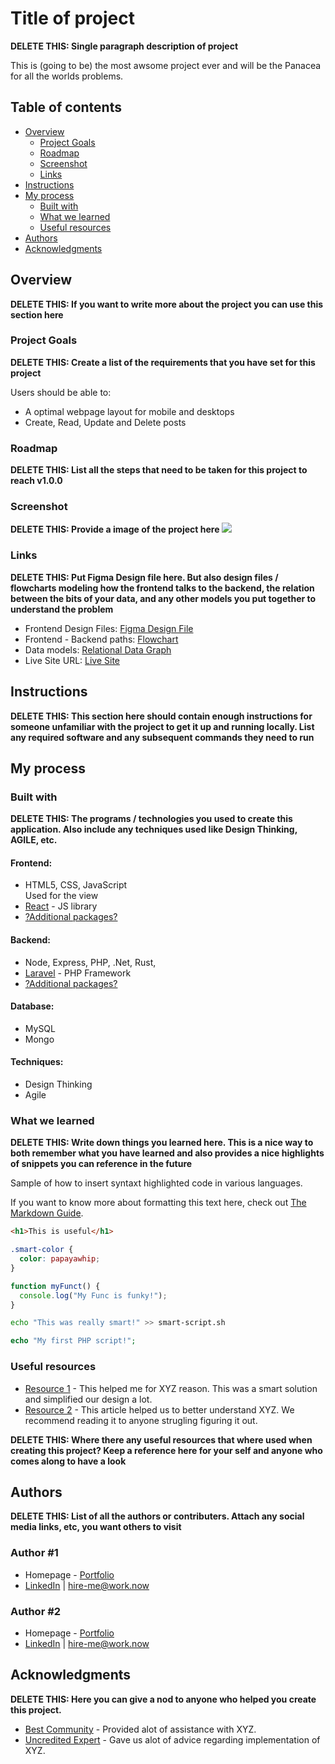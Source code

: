 # **Title of project**

**DELETE THIS: Single paragraph description of project**

This is (going to be) the most awsome project ever and will be the Panacea for all the worlds problems.

## Table of contents

- [Overview](#overview)
  - [Project Goals](#project-goals)
  - [Roadmap](#roadmap)
  - [Screenshot](#screenshot)
  - [Links](#links)
- [Instructions](#instructions)
- [My process](#my-process)
  - [Built with](#built-with)
  - [What we learned](#what-we-learned)
  - [Useful resources](#useful-resources)
- [Authors](#authors)
- [Acknowledgments](#acknowledgments)

## Overview

**DELETE THIS: If you want to write more about the project you can use this section here**

### Project Goals

**DELETE THIS: Create a list of the requirements that you have set for this project**

Users should be able to:

- A optimal webpage layout for mobile and desktops
- Create, Read, Update and Delete posts

### Roadmap

**DELETE THIS: List all the steps that need to be taken for this project to reach v1.0.0**

### Screenshot

**DELETE THIS: Provide a image of the project here**
![](./image.jpg)

### Links

**DELETE THIS: Put Figma Design file here. But also design files / flowcharts modeling how the frontend talks to the backend, the relation between the bits of your data, and any other models you put together to understand the problem**

- Frontend Design Files: [Figma Design File](https://your-solution-url.com)
- Frontend - Backend paths: [Flowchart](https://your-solution-url.com)
- Data models: [Relational Data Graph](https://your-solution-url.com)
- Live Site URL: [Live Site](https://your-live-site-url.com)

## Instructions

**DELETE THIS: This section here should contain enough instructions for someone unfamiliar with the project to get it up and running locally. List any required software and any subsequent commands they need to run**

## My process

### Built with

**DELETE THIS: The programs / technologies you used to create this application. Also include any techniques used like Design Thinking, AGILE, etc.**

#### Frontend:

- HTML5, CSS, JavaScript</br>
  Used for the view
- [React](https://reactjs.org/) - JS library
- [?Additional packages?](https://hunk-package.big/)

#### Backend:

- Node, Express, PHP, .Net, Rust,
- [Laravel](https://laravel.com/) - PHP Framework
- [?Additional packages?](https://hunk-package.big/)

#### Database:

- MySQL
- Mongo

#### Techniques:

- Design Thinking
- Agile

### What we learned

**DELETE THIS: Write down things you learned here. This is a nice way to both remember what you have learned and also provides a nice highlights of snippets you can reference in the future**

Sample of how to insert syntaxt highlighted code in various languages.

If you want to know more about formatting this text here, check out [The Markdown Guide](https://www.markdownguide.org/).

```html
<h1>This is useful</h1>
```

```css
.smart-color {
  color: papayawhip;
}
```

```js
function myFunct() {
  console.log("My Func is funky!");
}
```

```sh
echo "This was really smart!" >> smart-script.sh
```

```php
echo "My first PHP script!";
```

### Useful resources

- [Resource 1](https://www.example.com) - This helped me for XYZ reason. This was a smart solution and simplified our design a lot.
- [Resource 2](https://www.example.com) - This article helped us to better understand XYZ. We recommend reading it to anyone strugling figuring it out.

**DELETE THIS: Where there any useful resources that where used when creating this project? Keep a reference here for your self and anyone who comes along to have a look**

## Authors

**DELETE THIS: List of all the authors or contributers. Attach any social media links, etc, you want others to visit**

### Author #1

- Homepage - [Portfolio](https://www.your-portfolio.com)
- [LinkedIn](https://www.linkedin.com/yourusername) | <hire-me@work.now>

### Author #2

- Homepage - [Portfolio](https://www.your-portfolio.com)
- [LinkedIn](https://www.linkedin.com/yourusername) | <hire-me@work.now>

## Acknowledgments

**DELETE THIS: Here you can give a nod to anyone who helped you create this project.**

- [Best Community](https://best.comunity.eva) - Provided alot of assistance with XYZ.
- [Uncredited Expert](expert@helpdesk.now) - Gave us alot of advice regarding implementation of XYZ.
